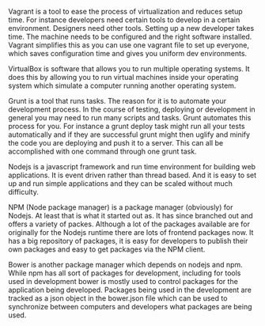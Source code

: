 Vagrant is a tool to ease the process of virtualization and reduces setup time. For instance developers need certain tools to develop in a certain environment. Designers need other tools. Setting up a new developer takes time. The machine needs to be configured and the right software installed. Vagrant simplifies this as you can use one vagrant file to set up everyone, which saves configuration time and gives you uniform dev environments.

VirtualBox is software that allows you to run multiple operating systems. It does this by allowing you to run virtual machines inside your operating system which simulate a computer running another operating system.

Grunt is a tool that runs tasks. The reason for it is to automate your development process. In the course of testing, deploying or development in general you may need to run many scripts and tasks. Grunt automates this process for you. For instance a grunt deploy task might run all your tests automatically and if they are successful grunt might then uglify and minify the code you are deploying and push it to a server. This can all be accomplished with one command through one grunt task.

Nodejs is a javascript framework and run time environment for building web applications. It is event driven rather than thread based. And it is easy to set up and run simple applications and they can be scaled without much difficulty.

NPM (Node package manager) is a package manager (obviously) for Nodejs. At least that is what it started out as. It has since branched out and offers a variety of packes. Although a lot of the packages available are for originally for the Nodejs runtime there are lots of frontend packages now. It has a big repository of packages, it is easy for developers to publish their own packages and easy to get packages via the NPM client.

Bower is another package manager which depends on nodejs and npm. While npm has all sort of packages for development, including for tools used in development bower is mostly used to control packages for the application being developed. Packages being used in the development are tracked as a json object in the bower.json file which can be used to synchronize between computers and developers what packages are being used.





